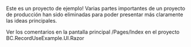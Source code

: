 Este es un proyecto de ejemplo!
Varias partes importantes de un proyecto de producción han sido eliminadas para poder presentar más claramente las ideas principales.

Ver los comentarios en la pantalla principal /Pages/Index
en el proyecto BC.RecordUseExample.UI.Razor
